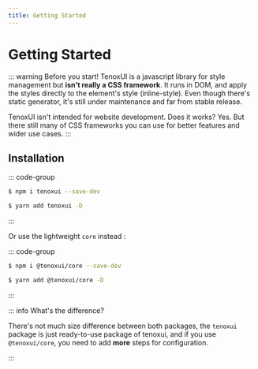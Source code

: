 ```yaml
---
title: Getting Started
---
```


# Getting Started

::: warning Before you start!
TenoxUI is a javascript library for style management but **isn't really a CSS framework**. It runs in DOM, and apply the styles directly to the element's style (inline-style). Even though there's static generator, it's still under maintenance and far from stable release.

TenoxUI isn't intended for website development. Does it works? Yes. But there still many of CSS frameworks you can use for better features and wider use cases.
:::

## Installation

::: code-group

```sh [npm]
$ npm i tenoxui --save-dev
```

```sh [yarn]
$ yarn add tenoxui -D
```

:::

Or use the lightweight `core` instead :

::: code-group

```sh [npm]
$ npm i @tenoxui/core --save-dev
```

```sh [yarn]
$ yarn add @tenoxui/core -D
```

:::

::: info What's the difference?

There's not much size difference between both packages, the `tenoxui` package is just ready-to-use package of tenoxui, and if you use `@tenoxui/core`, you need to add **more** steps for configuration.

:::
